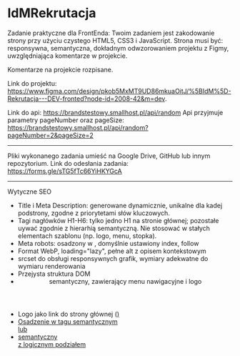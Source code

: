 # IdMRekrutacja

Zadanie praktyczne dla FrontEnda:
Twoim zadaniem jest zakodowanie strony przy użyciu czystego HTML5,
CSS3 i JavaScript. Strona musi być: responsywna, semantyczna,
dokładnym odwzorowaniem projektu z Figmy, uwzględniająca komentarze w
projekcie.

Komentarze na projekcie rozpisane.

Link do projektu:
https://www.figma.com/design/pkob5MxMT9UD86mkuaOitJ/%5BIdM%5D-Rekrutacja---DEV-fronted?node-id=2008-42&m=dev.

Link do api: https://brandstestowy.smallhost.pl/api/random
Api przyjmuje parametry pageNumber oraz pageSize:
https://brandstestowy.smallhost.pl/api/random?pageNumber=2&pageSize=2

--------
Pliki wykonanego zadania umieść na Google Drive, GitHub lub innym
repozytorium. Link do odesłania zadania:
https://forms.gle/sTG5fTc66YiHKYGcA

--------
Wytyczne SEO

- Title i Meta Description: generowane dynamicznie, unikalne dla kadej podstrony, zgodne z priorytetami słów kluczowych.
- Tagi nagłówków H1-H6: tylko jedno H1 na stronie głównej; pozostałe uywać zgodnie z hierarhią semantyczną. Nie stosować w stałych elementach szablonu (np. logo, menu, stopka).
- Meta robots: osadzony w <head>, domyślnie ustawiony index, follow
- Format WebP, loading="lazy", pełne alt z opisem kontekstowym
- srcset do obsługi responsywnych grafik, wymiary adekwatne do wymiaru renderowania
- Przejysta struktura DOM
- <header> semantyczny, zawierający menu nawigacyjne i logo
- Logo jako link do strony głównej (<a href="/">)
- Osadzenie w tagu semantycznym <section> lub <div class="slider">
- semantyczny <footer> z logicznym podziałem